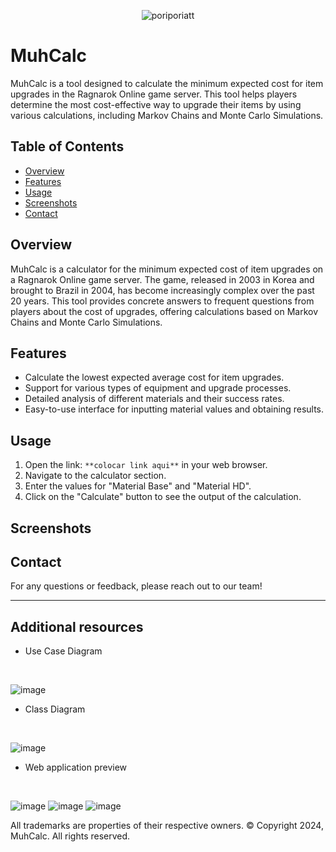 
<p align="center">
  <img src="https://github.com/renatosbz/muhCalc-project/assets/101191931/e39f9d80-fa06-48f2-a12f-6fd8f020fbcb" alt="poriporiatt">
</p>

# MuhCalc

MuhCalc is a tool designed to calculate the minimum expected cost for item upgrades in the Ragnarok Online game server. This tool helps players determine the most cost-effective way to upgrade their items by using various calculations, including Markov Chains and Monte Carlo Simulations.

## Table of Contents

- [Overview](#overview)
- [Features](#features)
- [Usage](#usage)
- [Screenshots](#screenshots)
- [Contact](#contact)

## Overview

MuhCalc is a calculator for the minimum expected cost of item upgrades on a Ragnarok Online game server. The game, released in 2003 in Korea and brought to Brazil in 2004, has become increasingly complex over the past 20 years. This tool provides concrete answers to frequent questions from players about the cost of upgrades, offering calculations based on Markov Chains and Monte Carlo Simulations.

## Features

- Calculate the lowest expected average cost for item upgrades.
- Support for various types of equipment and upgrade processes.
- Detailed analysis of different materials and their success rates.
- Easy-to-use interface for inputting material values and obtaining results.


## Usage

1. Open the link: `**colocar link aqui**` in your web browser.
2. Navigate to the calculator section.
3. Enter the values for "Material Base" and "Material HD".
4. Click on the "Calculate" button to see the output of the calculation.

## Screenshots


## Contact

For any questions or feedback, please reach out to our team!

---
## Additional resources
- Use Case Diagram
<br>

![image](https://github.com/renatosbz/muhCalc-project/assets/101191931/d6660709-373e-479b-a670-a2d27b7bae28)

- Class Diagram
<br>
 
![image](https://github.com/renatosbz/muhCalc-project/assets/101191931/a86986e5-393f-40c3-804a-823b4ec857a8)

- Web application preview
<br>

![image](https://github.com/renatosbz/muhCalc-project/assets/101191931/5a86b991-693f-40ce-8b1c-df6881468f9c)
![image](https://github.com/renatosbz/muhCalc-project/assets/101191931/3f68ab1f-24ec-4696-b5eb-906bb53f2f7a)
![image](https://github.com/renatosbz/muhCalc-project/assets/101191931/85f8b13e-ea9b-43dd-a090-22666ca0c2ff)




All trademarks are properties of their respective owners.
© Copyright 2024, MuhCalc. All rights reserved.

